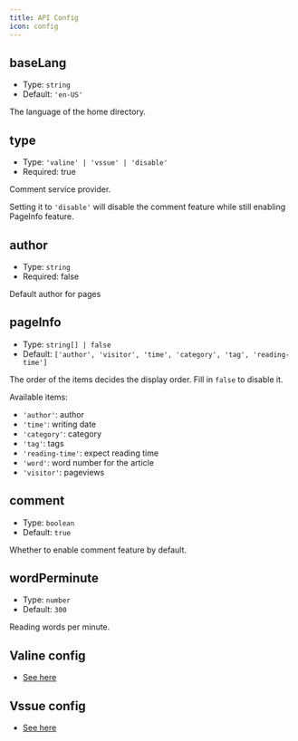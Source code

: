 ```yaml
---
title: API Config
icon: config
---
```


## baseLang

- Type: `string`
- Default: `'en-US'`

The language of the home directory.

## type

- Type: `'valine' | 'vssue' | 'disable'`
- Required: true

Comment service provider.

Setting it to `'disable'` will disable the comment feature while still enabling PageInfo feature.

## author

- Type: `string`
- Required: false

Default author for pages

## pageInfo

- Type: `string[] | false`
- Default: `['author', 'visitor', 'time', 'category', 'tag', 'reading-time']`

The order of the items decides the display order. Fill in `false` to disable it.

Available items:

- `'author'`: author
- `'time'`: writing date
- `'category'`: category
- `'tag'`: tags
- `'reading-time'`: expect reading time
- `'word'`: word number for the article
- `'visitor'`: pageviews

## comment

- Type: `boolean`
- Default: `true`

Whether to enable comment feature by default.

## wordPerminute

- Type: `number`
- Default: `300`

Reading words per minute.

## Valine config

- [See here](valine.md)

## Vssue config

- [See here](vssue.md)
